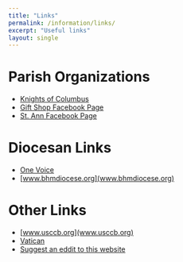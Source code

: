 ```yaml
---
title: "Links"
permalink: /information/links/
excerpt: "Useful links"
layout: single
---
```


# Parish Organizations

- [Knights of Columbus](https://council3986.weebly.com/)
- [Gift Shop Facebook Page]()
- [St. Ann Facebook Page]()

# Diocesan Links

- [One Voice](https://onevoicebhm.org/)
- [www.bhmdiocese.org](www.bhmdiocese.org)

# Other Links

- [www.usccb.org](www.usccb.org)
- [Vatican](https://www.vatican.va/content/vatican/en.html)
- [Suggest an eddit to this website](https://github.com/annunlord/annunlord.github.io/issues)
